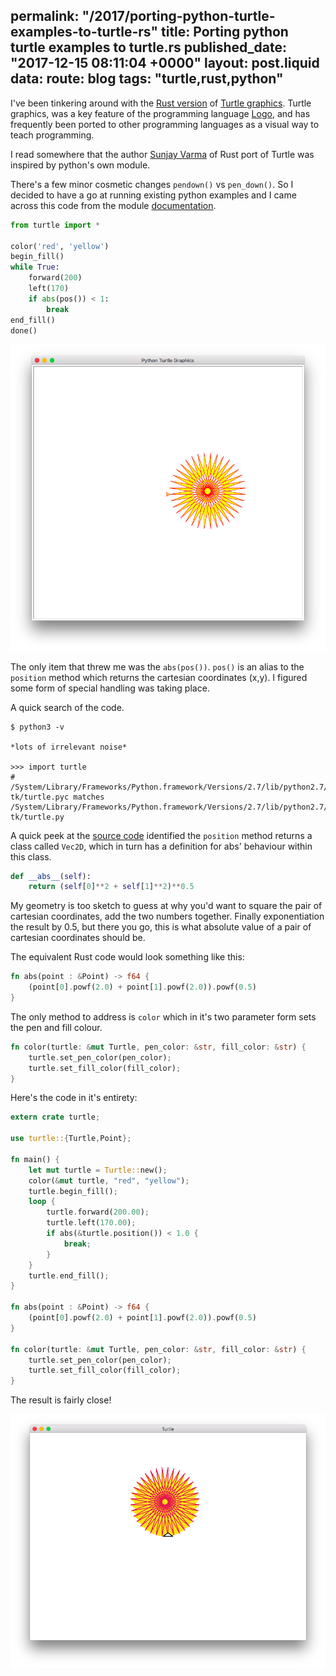 permalink: "/2017/porting-python-turtle-examples-to-turtle-rs"
title: Porting python turtle examples to turtle.rs
published_date: "2017-12-15 08:11:04 +0000"
layout: post.liquid
data:
  route: blog
  tags: "turtle,rust,python"
---
I've been tinkering around with the [Rust version](http://turtle.rs/) of [Turtle graphics](https://en.wikipedia.org/wiki/Turtle_graphics). Turtle graphics, was a key feature of the programming language [Logo](https://en.wikipedia.org/wiki/Logo_(programming_language)), and has frequently been ported to other programming languages as a visual way to teach programming.

I read somewhere that the author [Sunjay Varma](https://github.com/sunjay/turtle) of Rust port of Turtle was inspired by python's own module. 

There's a few minor cosmetic changes `pendown()` vs `pen_down()`. So I decided to have a go at running existing python examples and I came across this code from the module [documentation](https://docs.python.org/3/library/turtle.html).

```python
from turtle import *

color('red', 'yellow')
begin_fill()
while True:
    forward(200)
    left(170)
    if abs(pos()) < 1:
        break
end_fill()
done()
```

![python turtle!](/img/python-turtle.png)


The only item that threw me was the `abs(pos())`. `pos()` is an alias to the `position` method which returns the cartesian coordinates (x,y). I figured some form of special handling was taking place.

A quick search of the code.

```shell
$ python3 -v

*lots of irrelevant noise*

>>> import turtle
# /System/Library/Frameworks/Python.framework/Versions/2.7/lib/python2.7/lib-tk/turtle.pyc matches /System/Library/Frameworks/Python.framework/Versions/2.7/lib/python2.7/lib-tk/turtle.py
```

A quick peek at the [source code](https://github.com/python/cpython/blob/3.6/Lib/turtle.py#L265) identified the `position` method returns a class called `Vec2D`, which in turn has a definition for abs' behaviour within this class.

```python
def __abs__(self):
    return (self[0]**2 + self[1]**2)**0.5
```

My geometry is too sketch to guess at why you'd want to square the pair of cartesian coordinates, add the two numbers together. Finally exponentiation the result by 0.5, but there you go, this is what absolute value of a pair of cartesian coordinates should be.

The equivalent Rust code would look something like this:

```rust
fn abs(point : &Point) -> f64 {
    (point[0].powf(2.0) + point[1].powf(2.0)).powf(0.5)
}
```

The only method to address is `color` which in it's two parameter form sets the pen and fill colour.

```rust
fn color(turtle: &mut Turtle, pen_color: &str, fill_color: &str) {
    turtle.set_pen_color(pen_color);
    turtle.set_fill_color(fill_color);
}
```

Here's the code in it's entirety:

```rust
extern crate turtle;

use turtle::{Turtle,Point};

fn main() {
    let mut turtle = Turtle::new();
    color(&mut turtle, "red", "yellow");
    turtle.begin_fill();
    loop {
        turtle.forward(200.00);
        turtle.left(170.00);
        if abs(&turtle.position()) < 1.0 {
            break;
        }
    }
    turtle.end_fill();
}

fn abs(point : &Point) -> f64 {
    (point[0].powf(2.0) + point[1].powf(2.0)).powf(0.5)
}

fn color(turtle: &mut Turtle, pen_color: &str, fill_color: &str) {
    turtle.set_pen_color(pen_color);
    turtle.set_fill_color(fill_color);
}
```

The result is fairly close!

![rust turtle!](/img/rust-turtle.png)
